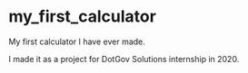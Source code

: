 # my_first_calculator

My first calculator I have ever made.

I made it as a project for DotGov Solutions internship in 2020.